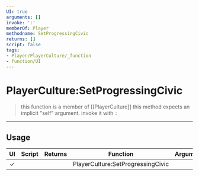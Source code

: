 ```yaml
---
UI: true
arguments: []
invoke: ':'
memberOf: Player
methodname: SetProgressingCivic
returns: []
script: false
tags:
- Player/PlayerCulture/_function
- function/UI
---
```

# PlayerCulture:SetProgressingCivic
> this function is a member of [[PlayerCulture]]
> this method expects an implicit "self" argument. invoke it with `:`
-----
## Usage
|  UI | Script | Returns | Function | Arguments |
|:---:|:------:|-------:|:--------:|:---------|
|✓| ||PlayerCulture:SetProgressingCivic||
